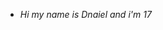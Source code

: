 - *Hi my name is Dnaiel and i'm 17*
<!---
Dani-js/Dani-js is a ✨ special ✨ repository because its `README.md` (this file) appears on your GitHub profile.
You can click the Preview link to take a look at your changes.
--->
